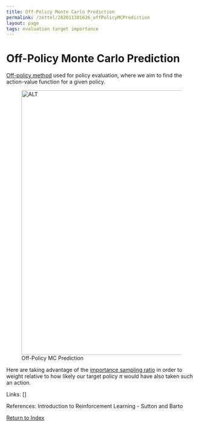 ```yaml
---
title: Off-Policy Monte Carlo Prediction
permalink: /zettel/202011301626_offPolicyMCPrediction
layout: page
tags: evaluation target importance
---
```

# Off-Policy Monte Carlo Prediction

[Off-policy method](202011301312_offPolicyMethods) used for policy evaluation, where we aim to find the action-value function for 
a given policy.

<figure>
  <img src="/zettel/Images/ReinforcementLearning/OffPolicyMCPredictionQ.png"
     alt="ALT"
     class="centerImage"
     style="width: 700px;" />
  <figcaption> Off-Policy MC Prediction </figcaption>     
</figure>

Here are taking advantage of the [importance sampling ratio](202101102040_importanceSampling) in order to weight 
relative to how likely our target policy $\pi$ would have also taken such an action.

Links: []

References: Introduction to Reinforcement Learning - Sutton and Barto

[Return to Index](index)